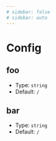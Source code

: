 ```yaml
---
# sidebar: false
# sidebar: auto
---
```


# Config

## foo

- Type: `string`
- Default: `/`

## bar

- Type: `string`
- Default: `/`
